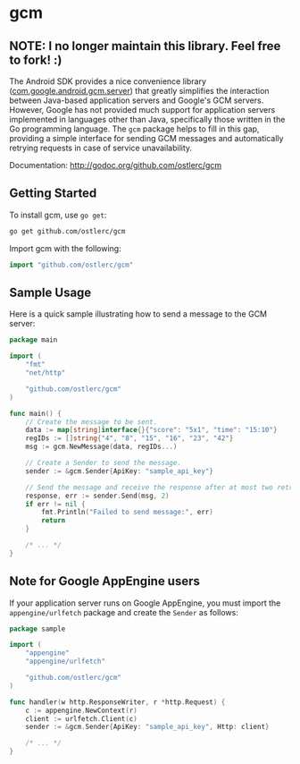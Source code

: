 gcm
===

## NOTE: I no longer maintain this library. Feel free to fork! :)

The Android SDK provides a nice convenience library ([com.google.android.gcm.server](https://github.com/google/gcm/tree/master/client-libraries/java/rest-client/src/com/google/android/gcm/server)) that greatly simplifies the interaction between Java-based application servers and Google's GCM servers. However, Google has not provided much support for application servers implemented in languages other than Java, specifically those written in the Go programming language. The `gcm` package helps to fill in this gap, providing a simple interface for sending GCM messages and automatically retrying requests in case of service unavailability.

Documentation: http://godoc.org/github.com/ostlerc/gcm

Getting Started
---------------

To install gcm, use `go get`:

```bash
go get github.com/ostlerc/gcm
```

Import gcm with the following:

```go
import "github.com/ostlerc/gcm"
```

Sample Usage
------------

Here is a quick sample illustrating how to send a message to the GCM server:

```go
package main

import (
	"fmt"
	"net/http"

	"github.com/ostlerc/gcm"
)

func main() {
	// Create the message to be sent.
	data := map[string]interface{}{"score": "5x1", "time": "15:10"}
	regIDs := []string{"4", "8", "15", "16", "23", "42"}
	msg := gcm.NewMessage(data, regIDs...)

	// Create a Sender to send the message.
	sender := &gcm.Sender{ApiKey: "sample_api_key"}

	// Send the message and receive the response after at most two retries.
	response, err := sender.Send(msg, 2)
	if err != nil {
		fmt.Println("Failed to send message:", err)
		return
	}

	/* ... */
}
```

Note for Google AppEngine users
-------------------------------

If your application server runs on Google AppEngine, you must import the `appengine/urlfetch` package and create the `Sender` as follows:

```go
package sample

import (
	"appengine"
	"appengine/urlfetch"

	"github.com/ostlerc/gcm"
)

func handler(w http.ResponseWriter, r *http.Request) {
	c := appengine.NewContext(r)
	client := urlfetch.Client(c)
	sender := &gcm.Sender{ApiKey: "sample_api_key", Http: client}

	/* ... */
}        
```

